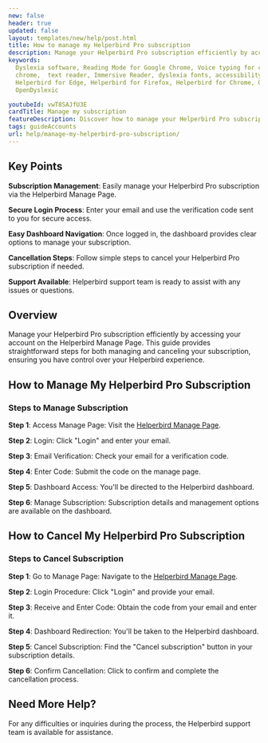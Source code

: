 ```yaml
---
new: false
header: true
updated: false
layout: templates/new/help/post.html
title: How to manage my Helperbird Pro subscription
description: Manage your Helperbird Pro subscription efficiently by accessing your account on the Helperbird Manage Page. This guide provides straightforward steps for both managing and canceling your subscription, ensuring you have control over your Helperbird experience.
keywords:
  Dyslexia software, Reading Mode for Google Chrome, Voice typing for chrome, Text to speech for
  chrome,  text reader, Immersive Reader, dyslexia fonts, accessibility software, dyslexia software,
  Helperbird for Edge, Helperbird for Firefox, Helperbird for Chrome, Opendyslexic for Chrome,
  OpenDyslexic

youtubeId: vwT8SAJfU3E
cardTitle: Manage my subscription
featureDescription: Discover how to manage your Helperbird Pro subscription.
tags: guideAccounts
url: help/manage-my-helperbird-pro-subscription/
---
```


## Key Points

**Subscription Management**: Easily manage your Helperbird Pro subscription via the Helperbird Manage Page.

**Secure Login Process**: Enter your email and use the verification code sent to you for secure access.

**Easy Dashboard Navigation**: Once logged in, the dashboard provides clear options to manage your subscription.

**Cancellation Steps**: Follow simple steps to cancel your Helperbird Pro subscription if needed.

**Support Available**: Helperbird support team is ready to assist with any issues or questions.

## Overview

Manage your Helperbird Pro subscription efficiently by accessing your account on the Helperbird Manage Page. This guide provides straightforward steps for both managing and canceling your subscription, ensuring you have control over your Helperbird experience.

## How to Manage My Helperbird Pro Subscription

### Steps to Manage Subscription

**Step 1**: Access Manage Page: Visit the [Helperbird Manage Page](https://payments.coffeeandfun.com/p/login/cN214adE29toci4bII).

**Step 2**: Login: Click "Login" and enter your email.

**Step 3**: Email Verification: Check your email for a verification code.

**Step 4**: Enter Code: Submit the code on the manage page.

**Step 5**: Dashboard Access: You'll be directed to the Helperbird dashboard.

**Step 6**: Manage Subscription: Subscription details and management options are available on the dashboard.


## How to Cancel My Helperbird Pro Subscription

### Steps to Cancel Subscription

**Step 1**: Go to Manage Page: Navigate to the [Helperbird Manage Page](https://payments.coffeeandfun.com/p/login/cN214adE29toci4bII).

**Step 2**: Login Procedure: Click "Login" and provide your email.

**Step 3**: Receive and Enter Code: Obtain the code from your email and enter it.

**Step 4**: Dashboard Redirection: You'll be taken to the Helperbird dashboard.

**Step 5**: Cancel Subscription: Find the "Cancel subscription" button in your subscription details.

**Step 6**: Confirm Cancellation: Click to confirm and complete the cancellation process.



## Need More Help?

For any difficulties or inquiries during the process, the Helperbird support team is available for assistance.
